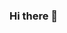 ### Hi there 👋

<!--
**iijima-yuri/iijima-yuri** is a ✨ _special_ ✨ repository because its `README.md` (this file) appears on your GitHub profile.

[![Anurag's GitHub stats](https://github-readme-stats.vercel.app/api?username=iijima-yuri)](https://github.com/anuraghazra/github-readme-stats)

Here are some ideas to get you started:

- 🌱 I’m currently learning Ruby
